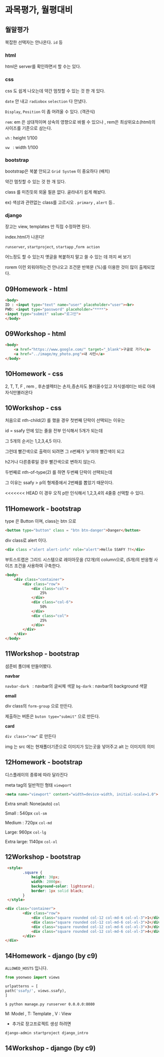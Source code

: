 # 과목평가, 월평대비

## 월말평가

복잡한 선택자는 안나온다. `id` 등



### html

html은 server를 확인하면서 할 수는 있다.



### css

css 도 쉽게 나오는데 약간 멈칫할 수 있는 것 한 개 있다.

`date` 안 내고 `radiobox` `selection` 다 안냈다.

`Display`, `Position` 이 좀 어려울 수 있다. (객관식)

`rem`: em 은 상대적이며 상속의 영향으로 바뀔 수 있으나 , rem은 최상위요소(html)의 사이즈를 기준으로 삼는다.

 `vh`  : height 1/100

`vw ` : width 1/100





### bootstrap

bootstrap은 복붙 안되고 `Grid System`  이 중요하다 (배치)

약간 멈칫할 수 있는 것 한 개 있다.

class 를 미친듯외 외울 필욘 없다.   골라내기 쉽게 해놨다.

ex) 색상과 관련없는 class를 고르시오 . `primary` , `alert`  등..



### django

장고는 view, templates 만 직접 수정하면 된다.

index.html가 나온다!

`runserver`, `startproject`, `startapp` ,`form action`

어느정도 할 수 있는지 옛글을 복붙하지 말고 쓸 수 있는 데 까지 써 보기

rorem 이런 외워야하는건 안나오고 조건문 반복문 {%}를 이용한 것이 많이 출제되었다.



## 09Homework - html

```html
<body>
ID : <input type="text" name="user" placeholder="user"><br>
PWD: <input type="password" placeholder="****">
<input type="submit" value="로그인">
</body>
```



## 09Workshop - html

```html
<body>
    <a href="https://www.google.com/" target="_blank">구글로 가기</a>
    <a href="../image/my_photo.png">내 사진</a>
</body>
```



## 10Homework - css

2, T, T, F , rem , 후손셀렉터는 손자,증손자도 불러올수있고 자식셀레터는 바로 아래 자식만불러온다



## 10Workshop - css

처음으로 nth-child(2) 를 했을 경우 첫번째 단락이 선택되는 이유는

id = ssafy 안에 있는 줄을 전부 인식해서 5개가 되는데

그 5개의 순서는 1,2,3,4,5 이다.

그런데 빨간색으로 출력이 되려면 그 n번째가 'p'여야 빨간색이 되고

h2거나 다른종류일 경우 빨간색으로 변하지 않는다.



두번째로 nth-of-type(2) 를 하면 두번째 단락이 선택되는데

그 이유는 ssafy > p의 형제중에서 2번째를 뽑았기 때문이다.

<<<<<<< HEAD
이 경우 오직 p만 인식해서 1,2,3,4의 4줄중 선택할 수 있다.



## 11Homework - bootstrap

type 은 Button 이며, class는 btn 으로

```html
<button type="button" class = "btn btn-danger">Danger</button>
```



div class로 alert 이다. 

```html
<div class ="alert alert-info" role="alert">Hello SSAFY ?!</div>
```



부트스트랩은 그리드 시스템으로 레이아웃을 (12개)의 column으로, (5개)의 반응형 사이즈 조건을 사용하여 구축한다.

```html
<body>
    <div class="container">
        <div class="row">
            <div class="col">
                25%
            </div>
            <div class="col-6">
                50%
            </div>
            <div class="col">
                25%
            </div>
        </div>
    </div>
</body>
```



## 11Workshop - bootstrap

셤준비 폴더에 만들어봤다.

__navbar__

`navbar-dark ` : navbar의 글씨체 색깔 `bg-dark` : navbar의 background 색깔

__email__

div class의 `form-group` 으로 만든다.

제출하는 버튼은 `buton type="submit"` 으로 만든다.

__card__

`div class="row"` 로 만든다

img 는 src 에는 현재폴더기준으로 이미지가 있는곳을 넣어주고 alt 는 이미지의 의미



## 12Homework - bootstrap

디스플레이의 종류에 따라 달라진다

meta tag의 일반적인 형태 `viewport` 

```html
<meta name="viewport" content="width=device-width, initial-scale=1.0">
```

Extra small: None(auto)	 `col`

Small : 540px	`col-sm`

Medium : 720px	`col-md`

Large: 960px		`col-lg`

Extra large: 1140px	`col-xl`



## 12Workshop - bootstrap

```html
 <style>
        .square {
            height: 30px;
            width: 2000px;
            background-color: lightcoral;
            border: 1px solid black;
        }
 </style>

<div class="container">
        <div class="row">
            <div class="square rounded col-12 col-md-6 col-xl-3">1</div>
            <div class="square rounded col-12 col-md-6 col-xl-3">2</div>
            <div class="square rounded col-12 col-md-6 col-xl-3">3</div>
            <div class="square rounded col-12 col-md-6 col-xl-3">4</div>
        </div>
</div>
```

## 14Homework - django (by c9)

`ALLOWED_HOSTS` 입니다.

```python
from yoonwoo import views

urlpatterns = [
path('ssafy/', views.ssafy),
]
```

```bash
$ python manage.py runserver 0.0.0.0:8080
```

M: Model , T: Template , V : View

+ 추가로 장고프로젝트 생성 하려면

```bash
django-admin startproject django_intro
```



## 14Workshop - django (by c9)

